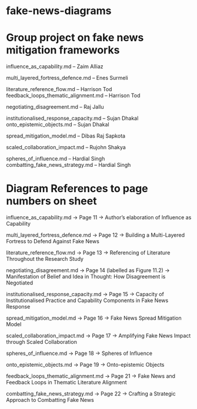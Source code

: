 # fake-news-diagrams
# Group project on fake news mitigation frameworks
influence_as_capability.md             – Zaim Alliaz

multi_layered_fortress_defence.md      – Enes Surmeli 

literature_reference_flow.md           – Harrison Tod  
feedback_loops_thematic_alignment.md   – Harrison Tod 

negotiating_disagreement.md            – Raj Jallu  

institutionalised_response_capacity.md – Sujan Dhakal  
onto_epistemic_objects.md              – Sujan Dhakal 

spread_mitigation_model.md             – Dibas Raj Sapkota

scaled_collaboration_impact.md         – Rujohn Shakya

spheres_of_influence.md                – Hardial Singh  
combatting_fake_news_strategy.md       – Hardial Singh



# Diagram References to page numbers on sheet
influence_as_capability.md
→ Page 11
→ Author’s elaboration of Influence as Capability

multi_layered_fortress_defence.md
→ Page 12
→ Building a Multi-Layered Fortress to Defend Against Fake News

literature_reference_flow.md
→ Page 13
→ Referencing of Literature Throughout the Research Study

negotiating_disagreement.md
→ Page 14 (labelled as Figure 11.2)
→ Manifestation of Belief and Idea in Thought: How Disagreement is Negotiated

institutionalised_response_capacity.md
→ Page 15
→ Capacity of Institutionalised Practice and Capability Components in Fake News Response

spread_mitigation_model.md
→ Page 16
→ Fake News Spread Mitigation Model

scaled_collaboration_impact.md
→ Page 17
→ Amplifying Fake News Impact through Scaled Collaboration

spheres_of_influence.md
→ Page 18
→ Spheres of Influence

onto_epistemic_objects.md
→ Page 19
→ Onto-epistemic Objects

feedback_loops_thematic_alignment.md
→ Page 21
→ Fake News and Feedback Loops in Thematic Literature Alignment

combatting_fake_news_strategy.md
→ Page 22
→ Crafting a Strategic Approach to Combatting Fake News
